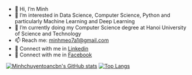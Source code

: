- 👋 Hi, I’m Minh
- 👀 I’m interested in Data Science, Computer Science, Python and particularly Machine Learning and Deep Learning
- 🌱 I’m currently doing my Computer Science degree at Hanoi University of Science and Technology
- 📫 Reach me: minhmeo7a1@gmail.com
- 🔗 Connect with me in [Linkedin](https://www.linkedin.com/in/minh-l%C3%AA-b05a86141/)
- 🔗 Connect with me in [Facebook](https://www.facebook.com/profile.php?id=100008890392245)

[![Minhchuyentoancbn's GitHub stats](https://github-readme-stats.vercel.app/api?username=Minhchuyentoancbn)](https://github.com/Minhchuyentoancbn/github-readme-stats)
[![Top Langs](https://github-readme-stats.vercel.app/api/top-langs/?username=Minhchuyentoancbn)](https://github.com/Minhchuyentoancbn/github-readme-stats)


<!---
Minhchuyentoancbn/Minhchuyentoancbn is a ✨ special ✨ repository because its `README.md` (this file) appears on your GitHub profile.
You can click the Preview link to take a look at your changes.
--->
